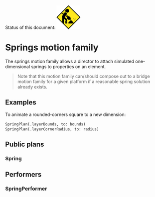 Status of this document:
![](../../_assets/under-construction-flashing-barracade-animation.gif)

# Springs motion family

The springs motion family allows a director to attach simulated one-dimensional springs to properties on an element.

> Note that this motion family can/should compose out to a bridge motion family for a given platform if a reasonable spring solution already exists.

## Examples

To animate a rounded-corners square to a new dimension:

    SpringPlan(.layerBounds, to: bounds)
    SpringPlan(.layerCornerRadius, to: radius)

## Public plans

### Spring

## Performers

### SpringPerformer
